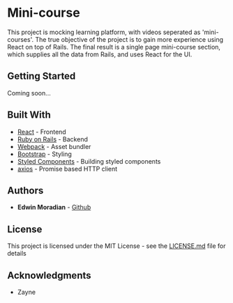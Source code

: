 # Mini-course

This project is mocking learning platform, with videos seperated as 'mini-courses'.
The true objective of the project is to gain more experience using React on top of Rails.
The final result is a single page mini-course section, which supplies all the data from Rails,
and uses React for the UI.

## Getting Started

Coming soon...

## Built With

* [React](https://reactjs.org/) - Frontend
* [Ruby on Rails](https://rubyonrails.org/) - Backend
* [Webpack](https://webpack.js.org/) - Asset bundler
* [Bootstrap](https://getbootstrap.com/) - Styling
* [Styled Components](https://styled-components.com/docs) - Building styled components
* [axios](https://github.com/axios/axios) - Promise based HTTP client
## Authors

* **Edwin Moradian** -  [Github](https://github.com/edwinmoradian90)

## License

This project is licensed under the MIT License - see the [LICENSE.md](LICENSE.md) file for details

## Acknowledgments

* Zayne
